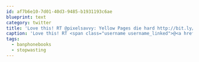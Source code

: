 ```yaml
---
id: af7b6e10-7d01-40d3-9485-b1931193c6ae
blueprint: text
category: twitter
title: 'Love this! RT @pixelsavvy: Yellow Pages die hard http://bit.ly/axorD1 #stopwasting #banphonebooks'
caption: 'Love this! RT <span class="username username_linked">@<a href="https://twitter.com/pixelsavvy" title="pixel savvy">pixelsavvy</a></span>: Yellow Pages die hard http://bit.ly/axorD1 <span class="hashtag hashtag_local">#<a href="http://tweettemp.darylchymko.ca/?tag=stopwasting">stopwasting</a> <span class="hashtag hashtag_local">#<a href="http://tweettemp.darylchymko.ca/?tag=banphonebooks">banphonebooks</a>'
tags:
  - banphonebooks
  - stopwasting
---
```

